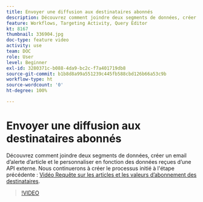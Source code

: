 ```yaml
---
title: Envoyer une diffusion aux destinataires abonnés
description: Découvrez comment joindre deux segments de données, créer un email d’alerte d’article et le personnaliser en fonction des données reçues d’une API externe.
feature: Workflows, Targeting Activity, Query Editor
kt: 8167
thumbnail: 336904.jpg
doc-type: feature video
activity: use
team: DOC
role: User
level: Beginner
exl-id: 3280371c-b088-4da9-bc2c-f7a401719db8
source-git-commit: b1b8d8a99a551239c445fb588cbd126b66a53c9b
workflow-type: ht
source-wordcount: '0'
ht-degree: 100%

---
```


# Envoyer une diffusion aux destinataires abonnés

Découvrez comment joindre deux segments de données, créer un email d’alerte d’article et le personnaliser en fonction des données reçues d’une API externe. Nous continuerons à créer le processus initié à l&#39;étape précédente : [Vidéo Requête sur les articles et les valeurs d’abonnement des destinataires](/help/tutorial-use-soap-apis/query-articles-and-recipient-subscription-values.md).

>[!VIDEO](https://video.tv.adobe.com/v/336904?quality=12&learn=on)
